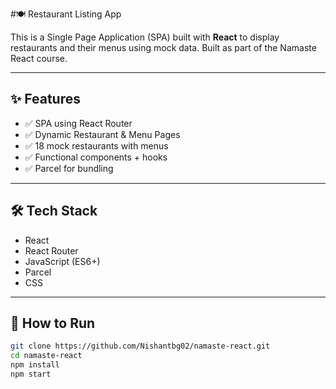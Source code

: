 
#🍽️ Restaurant Listing App

This is a Single Page Application (SPA) built with **React** to display restaurants and their menus using mock data. Built as part of the Namaste React course.

---

## ✨ Features

- ✅ SPA using React Router
- ✅ Dynamic Restaurant & Menu Pages
- ✅ 18 mock restaurants with menus
- ✅ Functional components + hooks
- ✅ Parcel for bundling

---

## 🛠️ Tech Stack

- React
- React Router
- JavaScript (ES6+)
- Parcel
- CSS

---

## 🚀 How to Run

```bash
git clone https://github.com/Nishantbg02/namaste-react.git
cd namaste-react
npm install
npm start
